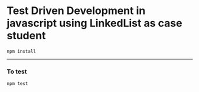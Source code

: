 # Test Driven Development in javascript using LinkedList as case student

```
npm install
```
---
### To test
```
npm test
```